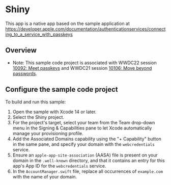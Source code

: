 # Shiny

This app is a native app based on the sample application at https://developer.apple.com/documentation/authenticationservices/connecting_to_a_service_with_passkeys

## Overview

- Note: This sample code project is associated with WWDC22 session [10092: Meet passkeys](https://developer.apple.com/wwdc22/10092/) and WWDC21 session [10106: Move beyond passwords](https://developer.apple.com/wwdc21/10106/).


## Configure the sample code project

To build and run this sample:
1. Open the sample with Xcode 14 or later.
2. Select the Shiny project.
3. For the project's target, select your team from the Team drop-down menu in the Signing & Capabilities pane to let Xcode automatically manage your provisioning profile.
4. Add the Associated Domains capability using the "+ Capability" button in the same pane, and specify your domain with the `webcredentials` service.
5. Ensure an `apple-app-site-association` (AASA) file is present on your domain in the `.well-known` directory, and that it contains an entry for this app's App ID for the `webcredentials` service.
6. In the `AccountManager.swift` file, replace all occurrences of `example.com` with the name of your domain.
